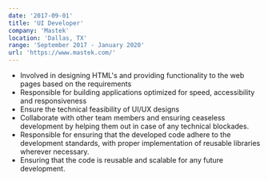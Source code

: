```yaml
---
date: '2017-09-01'
title: 'UI Developer'
company: 'Mastek'
location: 'Dallas, TX'
range: 'September 2017 - January 2020'
url: 'https://www.mastek.com/'
---
```


- Involved in designing HTML's and providing functionality to the web pages based on the requirements
- Responsible for building applications optimized for speed, accessibility and responsiveness
- Ensure the technical feasibility of UI/UX designs
- Collaborate with other team members and ensuring ceaseless development by helping them out in case of any technical blockades.
- Responsible for ensuring that the developed code adhere to the development standards, with proper implementation of reusable libraries wherever necessary.
- Ensuring that the code is reusable and scalable for any future development.
